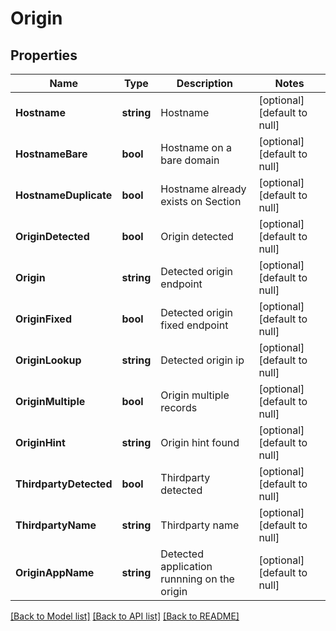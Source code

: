 # Origin

## Properties
Name | Type | Description | Notes
------------ | ------------- | ------------- | -------------
**Hostname** | **string** | Hostname | [optional] [default to null]
**HostnameBare** | **bool** | Hostname on a bare domain | [optional] [default to null]
**HostnameDuplicate** | **bool** | Hostname already exists on Section | [optional] [default to null]
**OriginDetected** | **bool** | Origin detected | [optional] [default to null]
**Origin** | **string** | Detected origin endpoint | [optional] [default to null]
**OriginFixed** | **bool** | Detected origin fixed endpoint | [optional] [default to null]
**OriginLookup** | **string** | Detected origin ip | [optional] [default to null]
**OriginMultiple** | **bool** | Origin multiple records | [optional] [default to null]
**OriginHint** | **string** | Origin hint found | [optional] [default to null]
**ThirdpartyDetected** | **bool** | Thirdparty detected | [optional] [default to null]
**ThirdpartyName** | **string** | Thirdparty name | [optional] [default to null]
**OriginAppName** | **string** | Detected application runnning on the origin | [optional] [default to null]

[[Back to Model list]](../README.md#documentation-for-models) [[Back to API list]](../README.md#documentation-for-api-endpoints) [[Back to README]](../README.md)


